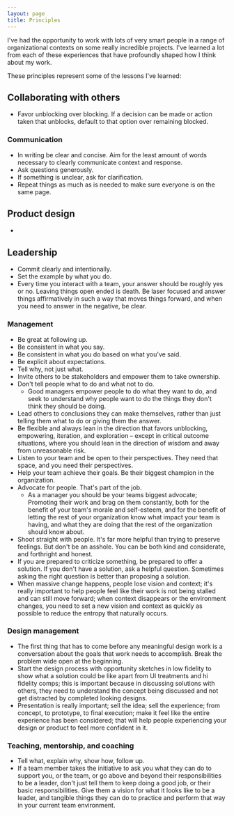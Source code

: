 ```yaml
---
layout: page
title: Principles
---
```


I've had the opportunity to work with lots of very smart people in a range of organizational contexts on some really incredible projects. I've learned a lot from each of these experiences that have profoundly shaped how I think about my work.

These principles represent some of the lessons I've learned:

## Collaborating with others
- Favor unblocking over blocking. If a decision can be made or action taken that unblocks, default to that option over remaining blocked.

### Communication
- In writing be clear and concise. Aim for the least amount of words necessary to clearly communicate context and response.
- Ask questions generously.
- If something is unclear, ask for clarification.
- Repeat things as much as is needed to make sure everyone is on the same page.

## Product design

-

## Leadership

- Commit clearly and intentionally.
- Set the example by what you do.
- Every time you interact with a team, your answer should be roughly yes or no. Leaving things open ended is death. Be laser focused and answer things affirmatively in such a way that moves things forward, and when you need to answer in the negative, be clear.

### Management

- Be great at following up.
- Be consistent in what you say.
- Be consistent in what you do based on what you've said.
- Be explicit about expectations.
- Tell why, not just what.
- Invite others to be stakeholders and empower them to take ownership.
- Don't tell people what to do and what not to do.
  - Good managers empower people to do what they want to do, and seek to understand why people want to do the things they don't think they should be doing.
- Lead others to conclusions they can make themselves, rather than just telling them what to do or giving them the answer.
- Be flexible and always lean in the direction that favors unblocking, empowering, iteration, and exploration – except in critical outcome situations, where you should lean in the direction of wisdom and away from unreasonable risk.
- Listen to your team and be open to their perspectives. They need that space, and you need their perspectives.
- Help your team achieve their goals. Be their biggest champion in the organization.
- Advocate for people. That's part of the job.
  - As a manager you should be your teams biggest advocate; Promoting their work and brag on them constantly, both for the benefit of your team's morale and self-esteem, and for the benefit of letting the rest of your organization know what impact your team is having, and what they are doing that the rest of the organization should know about.
- Shoot straight with people. It's far more helpful than trying to preserve feelings. But don't be an asshole. You can be both kind and considerate, and forthright and honest.
- If you are prepared to criticize something, be prepared to offer a solution. If you don't have a solution, ask a helpful question. Sometimes asking the right question is better than proposing a solution.
- When massive change happens, people lose vision and context; it's really important to help people feel like their work is not being stalled and can still move forward; when context disappears or the environment changes, you need to set a new vision and context as quickly as possible to reduce the entropy that naturally occurs.

### Design management

- The first thing that has to come before any meaningful design work is a conversation about the goals that work needs to accomplish. Break the problem wide open at the beginning.
- Start the design process with opportunity sketches in low fidelity to show what a solution could be like apart from UI treatments and hi fidelity comps; this is important because in discussing solutions with others, they need to understand the concept being discussed and not get distracted by completed looking designs.
- Presentation is really important; sell the idea; sell the experience; from concept, to prototype, to final execution; make it feel like the entire experience has been considered; that will help people experiencing your design or product to feel more confident in it.

### Teaching, mentorship, and coaching
- Tell what, explain why, show how, follow up.
- If a team member takes the initiative to ask you what they can do to support you, or the team, or go above and beyond their responsibilities to be a leader, don't just tell them to keep doing a good job, or their basic responsibilities. Give them a vision for what it looks like to be a leader, and tangible things they can do to practice and perform that way in your current team environment.
